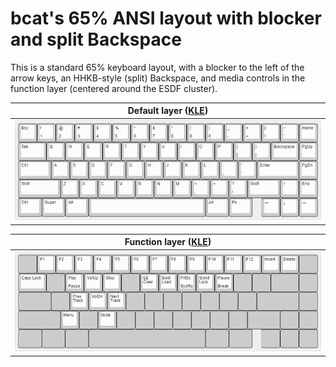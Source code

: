 # bcat's 65% ANSI layout with blocker and split Backspace

This is a standard 65% keyboard layout, with a blocker to the left of the arrow
keys, an HHKB-style (split) Backspace, and media controls in the function layer
(centered around the ESDF cluster).

| Default layer ([KLE](http://www.keyboard-layout-editor.com/#/gists/dd675b40cc4df2c7bb78847ac29f5988)) |
| :-: |
| ![Layout](layer_default.png) |

| Function layer ([KLE](http://www.keyboard-layout-editor.com/#/gists/f29128427f674c43777f045e363d1b44)) |
| :-: |
| ![Layout](layer_function.png) |

